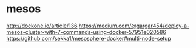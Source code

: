 # mesos


http://dockone.io/article/136
https://medium.com/@gargar454/deploy-a-mesos-cluster-with-7-commands-using-docker-57951e020586
https://github.com/sekka1/mesosphere-docker#multi-node-setup


